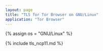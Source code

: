 ```yaml
---
layout: page
title: "TLS for Tor Browser on GNU/Linux"
application: "Tor Browser"
---
```


{% assign os = "GNU/Linux" %}

{% include tls_ncp11.md %}

